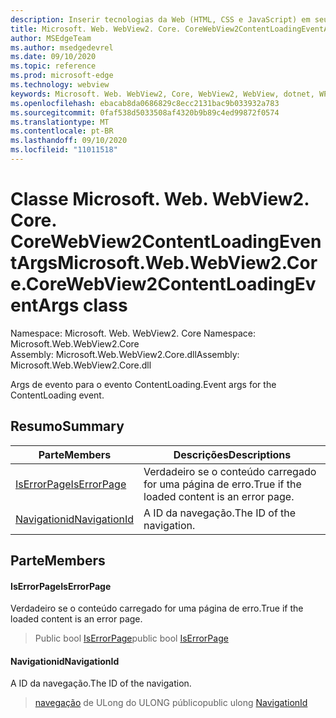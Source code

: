 ```yaml
---
description: Inserir tecnologias da Web (HTML, CSS e JavaScript) em seus aplicativos nativos com o controle WebView2 do Microsoft Edge
title: Microsoft. Web. WebView2. Core. CoreWebView2ContentLoadingEventArgs
author: MSEdgeTeam
ms.author: msedgedevrel
ms.date: 09/10/2020
ms.topic: reference
ms.prod: microsoft-edge
ms.technology: webview
keywords: Microsoft. Web. WebView2, Core, WebView2, WebView, dotnet, WPF, WinForms, app, Edge, CoreWebView2, CoreWebView2Controller, controle do navegador, Edge HTML, Microsoft. Web. WebView2. Core. CoreWebView2ContentLoadingEventArgs
ms.openlocfilehash: ebacab8da0686829c8ecc2131bac9b033932a783
ms.sourcegitcommit: 0faf538d5033508af4320b9b89c4ed99872f0574
ms.translationtype: MT
ms.contentlocale: pt-BR
ms.lasthandoff: 09/10/2020
ms.locfileid: "11011518"
---
```

# <span data-ttu-id="edc25-104">Classe Microsoft. Web. WebView2. Core. CoreWebView2ContentLoadingEventArgs</span><span class="sxs-lookup"><span data-stu-id="edc25-104">Microsoft.Web.WebView2.Core.CoreWebView2ContentLoadingEventArgs class</span></span> 

<span data-ttu-id="edc25-105">Namespace: Microsoft. Web. WebView2. Core </span><span class="sxs-lookup"><span data-stu-id="edc25-105">Namespace: Microsoft.Web.WebView2.Core</span></span>\
<span data-ttu-id="edc25-106">Assembly: Microsoft.Web.WebView2.Core.dll</span><span class="sxs-lookup"><span data-stu-id="edc25-106">Assembly: Microsoft.Web.WebView2.Core.dll</span></span>

<span data-ttu-id="edc25-107">Args de evento para o evento ContentLoading.</span><span class="sxs-lookup"><span data-stu-id="edc25-107">Event args for the ContentLoading event.</span></span>

## <span data-ttu-id="edc25-108">Resumo</span><span class="sxs-lookup"><span data-stu-id="edc25-108">Summary</span></span>

 <span data-ttu-id="edc25-109">Parte</span><span class="sxs-lookup"><span data-stu-id="edc25-109">Members</span></span>                        | <span data-ttu-id="edc25-110">Descrições</span><span class="sxs-lookup"><span data-stu-id="edc25-110">Descriptions</span></span>
--------------------------------|---------------------------------------------
[<span data-ttu-id="edc25-111">IsErrorPage</span><span class="sxs-lookup"><span data-stu-id="edc25-111">IsErrorPage</span></span>](#iserrorpage) | <span data-ttu-id="edc25-112">Verdadeiro se o conteúdo carregado for uma página de erro.</span><span class="sxs-lookup"><span data-stu-id="edc25-112">True if the loaded content is an error page.</span></span>
[<span data-ttu-id="edc25-113">Navigationid</span><span class="sxs-lookup"><span data-stu-id="edc25-113">NavigationId</span></span>](#navigationid) | <span data-ttu-id="edc25-114">A ID da navegação.</span><span class="sxs-lookup"><span data-stu-id="edc25-114">The ID of the navigation.</span></span>

## <span data-ttu-id="edc25-115">Parte</span><span class="sxs-lookup"><span data-stu-id="edc25-115">Members</span></span>

#### <span data-ttu-id="edc25-116">IsErrorPage</span><span class="sxs-lookup"><span data-stu-id="edc25-116">IsErrorPage</span></span> 

<span data-ttu-id="edc25-117">Verdadeiro se o conteúdo carregado for uma página de erro.</span><span class="sxs-lookup"><span data-stu-id="edc25-117">True if the loaded content is an error page.</span></span>

> <span data-ttu-id="edc25-118">Public bool [IsErrorPage](#iserrorpage)</span><span class="sxs-lookup"><span data-stu-id="edc25-118">public bool [IsErrorPage](#iserrorpage)</span></span>

#### <span data-ttu-id="edc25-119">Navigationid</span><span class="sxs-lookup"><span data-stu-id="edc25-119">NavigationId</span></span> 

<span data-ttu-id="edc25-120">A ID da navegação.</span><span class="sxs-lookup"><span data-stu-id="edc25-120">The ID of the navigation.</span></span>

> <span data-ttu-id="edc25-121">[navegação](#navigationid) de ULong do ULONG público</span><span class="sxs-lookup"><span data-stu-id="edc25-121">public ulong [NavigationId](#navigationid)</span></span>

